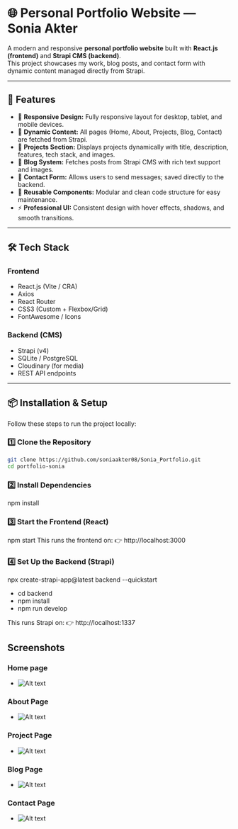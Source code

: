 # 🌐 Personal Portfolio Website — Sonia Akter

A modern and responsive **personal portfolio website** built with **React.js (frontend)** and **Strapi CMS (backend)**.  
This project showcases my work, blog posts, and contact form with dynamic content managed directly from Strapi.

---

## 🚀 Features

- 🎨 **Responsive Design:** Fully responsive layout for desktop, tablet, and mobile devices.
- 🧠 **Dynamic Content:** All pages (Home, About, Projects, Blog, Contact) are fetched from Strapi.
- 💼 **Projects Section:** Displays projects dynamically with title, description, features, tech stack, and images.
- 📰 **Blog System:** Fetches posts from Strapi CMS with rich text support and images.
- 💬 **Contact Form:** Allows users to send messages; saved directly to the backend.
- 🧾 **Reusable Components:** Modular and clean code structure for easy maintenance.
- ⚡ **Professional UI:** Consistent design with hover effects, shadows, and smooth transitions.

---

## 🛠️ Tech Stack

### **Frontend**

- React.js (Vite / CRA)
- Axios
- React Router
- CSS3 (Custom + Flexbox/Grid)
- FontAwesome / Icons

### **Backend (CMS)**

- Strapi (v4)
- SQLite / PostgreSQL
- Cloudinary (for media)
- REST API endpoints

---

## 📦 Installation & Setup

Follow these steps to run the project locally:

### 1️⃣ Clone the Repository

```bash
git clone https://github.com/soniaakter08/Sonia_Portfolio.git
cd portfolio-sonia
```

### 2️⃣ Install Dependencies

npm install

### 3️⃣ Start the Frontend (React)

npm start
This runs the frontend on:
👉 http://localhost:3000

### 4️⃣ Set Up the Backend (Strapi)

npx create-strapi-app@latest backend --quickstart

- cd backend
- npm install
- npm run develop

This runs Strapi on:
👉 http://localhost:1337

## Screenshots

### Home page

- ![Alt text](https://github.com/soniaakter08/Sonia_Portfolio/blob/master/screenshots/Home_page.png)

### About Page

- ![Alt text](https://github.com/soniaakter08/Sonia_Portfolio/blob/master/screenshots/About_page.png)

### Project Page

- ![Alt text](https://github.com/soniaakter08/Sonia_Portfolio/blob/master/screenshots/Project_page.png)

### Blog Page

- ![Alt text](https://github.com/soniaakter08/Sonia_Portfolio/blob/master/screenshots/Blog_page.png)

### Contact Page

- ![Alt text](https://github.com/soniaakter08/Sonia_Portfolio/blob/master/screenshots/Contact_page.png)
